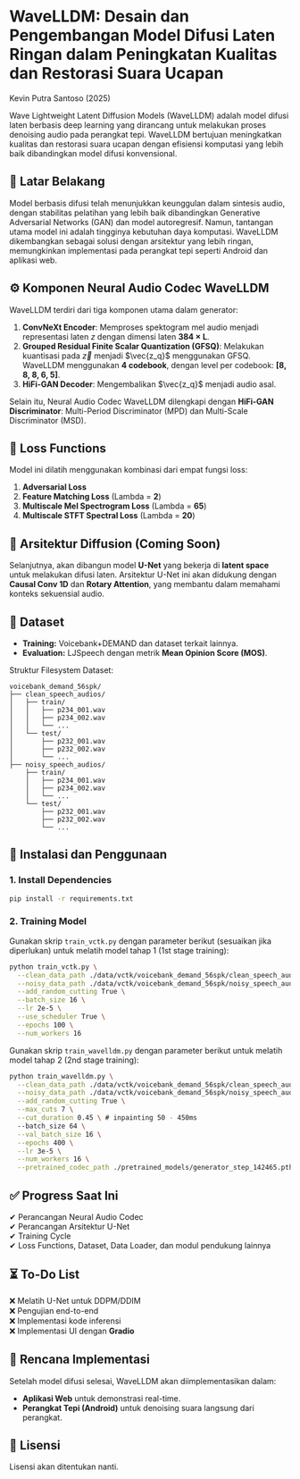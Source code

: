
# WaveLLDM: Desain dan Pengembangan Model Difusi Laten Ringan dalam Peningkatan Kualitas dan Restorasi Suara Ucapan
Kevin Putra Santoso (2025)

Wave Lightweight Latent Diffusion Models (WaveLLDM) adalah model difusi laten berbasis deep learning yang dirancang untuk melakukan proses denoising audio pada perangkat tepi. WaveLLDM bertujuan meningkatkan kualitas dan restorasi suara ucapan dengan efisiensi komputasi yang lebih baik dibandingkan model difusi konvensional.

## 📌 **Latar Belakang**
Model berbasis difusi telah menunjukkan keunggulan dalam sintesis audio, dengan stabilitas pelatihan yang lebih baik dibandingkan Generative Adversarial Networks (GAN) dan model autoregresif. Namun, tantangan utama model ini adalah tingginya kebutuhan daya komputasi. WaveLLDM dikembangkan sebagai solusi dengan arsitektur yang lebih ringan, memungkinkan implementasi pada perangkat tepi seperti Android dan aplikasi web.

## ⚙ **Komponen Neural Audio Codec WaveLLDM**
WaveLLDM terdiri dari tiga komponen utama dalam generator:
1. **ConvNeXt Encoder**: Memproses spektogram mel audio menjadi representasi laten $z$ dengan dimensi laten **384 × L**.
2. **Grouped Residual Finite Scalar Quantization (GFSQ)**: Melakukan kuantisasi pada $\vec{z}$ menjadi $\vec{z_q}$ menggunakan GFSQ. WaveLLDM menggunakan **4 codebook**, dengan level per codebook: **[8, 8, 8, 6, 5]**.
3. **HiFi-GAN Decoder**: Mengembalikan $\vec{z_q}$ menjadi audio asal.

Selain itu, Neural Audio Codec WaveLLDM dilengkapi dengan **HiFi-GAN Discriminator**: Multi-Period Discriminator (MPD) dan Multi-Scale Discriminator (MSD).

## 🎯 **Loss Functions**
Model ini dilatih menggunakan kombinasi dari empat fungsi loss:
1. **Adversarial Loss**
2. **Feature Matching Loss** (Lambda = **2**)
3. **Multiscale Mel Spectrogram Loss** (Lambda = **65**)
4. **Multiscale STFT Spectral Loss** (Lambda = **20**)

## 🔨 **Arsitektur Diffusion (Coming Soon)**
Selanjutnya, akan dibangun model **U-Net** yang bekerja di **latent space** untuk melakukan difusi laten. Arsitektur U-Net ini akan didukung dengan **Causal Conv 1D** dan **Rotary Attention**, yang membantu dalam memahami konteks sekuensial audio.

## 📂 **Dataset**
- **Training:** Voicebank+DEMAND dan dataset terkait lainnya.
- **Evaluation:** LJSpeech dengan metrik **Mean Opinion Score (MOS)**.

Struktur Filesystem Dataset:
```
voicebank_demand_56spk/
├── clean_speech_audios/
│   ├── train/
│   │   ├── p234_001.wav
│   │   ├── p234_002.wav
│   │   └── ...
│   └── test/
│       ├── p232_001.wav
│       ├── p232_002.wav
│       └── ...
├── noisy_speech_audios/
    ├── train/
    │   ├── p234_001.wav
    │   ├── p234_002.wav
    │   └── ...
    └── test/
        ├── p232_001.wav
        ├── p232_002.wav
        └── ...
```


## 🚀 **Instalasi dan Penggunaan**
### **1. Install Dependencies**
```bash
pip install -r requirements.txt
```

### **2. Training Model**
Gunakan skrip `train_vctk.py` dengan parameter berikut (sesuaikan jika diperlukan) untuk melatih model tahap 1 (1st stage training):
```bash
python train_vctk.py \
  --clean_data_path ./data/vctk/voicebank_demand_56spk/clean_speech_audios/train/ \
  --noisy_data_path ./data/vctk/voicebank_demand_56spk/noisy_speech_audios/train/ \
  --add_random_cutting True \
  --batch_size 16 \
  --lr 2e-5 \
  --use_scheduler True \
  --epochs 100 \
  --num_workers 16
```

Gunakan skrip `train_wavelldm.py` dengan parameter berikut untuk melatih model tahap 2 (2nd stage training):
```bash
python train_wavelldm.py \
  --clean_data_path ./data/vctk/voicebank_demand_56spk/clean_speech_audios/train/ \
  --noisy_data_path ./data/vctk/voicebank_demand_56spk/noisy_speech_audios/train/ \
  --add_random_cutting True \
  --max_cuts 7 \
  --cut_duration 0.45 \ # inpainting 50 - 450ms
  --batch_size 64 \
  --val_batch_size 16 \
  --epochs 400 \
  --lr 3e-5 \
  --num_workers 16 \
  --pretrained_codec_path ./pretrained_models/generator_step_142465.pth
```

## ✅ **Progress Saat Ini**
✔ Perancangan Neural Audio Codec  
✔ Perancangan Arsitektur U-Net  
✔ Training Cycle  
✔ Loss Functions, Dataset, Data Loader, dan modul pendukung lainnya  

## ⏳ **To-Do List**
❌ Melatih U-Net untuk DDPM/DDIM  
❌ Pengujian end-to-end  
❌ Implementasi kode inferensi  
❌ Implementasi UI dengan **Gradio**  

## 📌 **Rencana Implementasi**
Setelah model difusi selesai, WaveLLDM akan diimplementasikan dalam:
- **Aplikasi Web** untuk demonstrasi real-time.
- **Perangkat Tepi (Android)** untuk denoising suara langsung dari perangkat.

## 📄 **Lisensi**
Lisensi akan ditentukan nanti.
